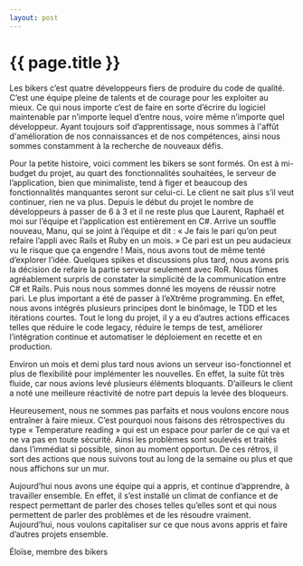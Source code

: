 ```yaml
---
layout: post
---
```


{{ page.title }}
=======
Les bikers c’est quatre développeurs fiers de produire du code de qualité. C’est une équipe pleine de talents et de courage pour les exploiter au mieux. Ce qui nous importe c’est de faire en sorte d’écrire du logiciel maintenable par n’importe lequel d’entre nous, voire même n’importe quel développeur. Ayant toujours soif d’apprentissage, nous sommes à l'affût d'amélioration de nos connaissances et de nos compétences, ainsi nous sommes constamment à la recherche de nouveaux défis.

Pour la petite histoire, voici comment les bikers se sont formés. On est à mi-budget du projet, au quart des fonctionnalités souhaitées, le serveur de l’application, bien que minimaliste, tend à figer et beaucoup des fonctionnalités manquantes seront sur celui-ci. Le client ne sait plus s’il veut continuer, rien ne va plus. Depuis le début du projet le nombre de développeurs à passer de 6 à 3 et il ne reste plus que Laurent, Raphaël et moi sur l’équipe et l’application est entièrement en C#. Arrive un souffle nouveau, Manu, qui se joint à l’équipe et dit : «  Je fais le pari qu’on peut refaire l’appli avec Rails et Ruby en un mois. » Ce pari est un peu audacieux vu le risque que ça engendre ! Mais, nous avons tout de même tenté d’explorer l’idée. Quelques spikes et discussions plus tard, nous avons pris la décision de refaire la partie serveur seulement avec RoR. Nous fûmes agréablement surpris de constater la simplicité de la communication entre C# et Rails. Puis nous nous sommes donné les moyens de réussir notre pari. Le plus important a été de passer à l’eXtrême programming. En effet, nous avons intégrés plusieurs principes dont le binômage, le TDD et les itérations courtes. Tout le long du projet, il y a eu d’autres actions efficaces telles que réduire le code legacy, réduire le temps de test, améliorer l’intégration continue et automatiser le déploiement en recette et en production.

Environ un mois et demi plus tard nous avions un serveur iso-fonctionnel et plus de flexibilité pour implémenter les nouvelles. En effet, la suite fût très fluide, car nous avions levé plusieurs éléments bloquants. D’ailleurs le client a noté une meilleure réactivité de notre part depuis la levée des bloqueurs.

Heureusement, nous ne sommes pas parfaits et nous voulons encore nous entraîner à faire mieux. C’est pourquoi nous faisons des rétrospectives du type « Temperature reading » qui est un espace pour parler de ce qui va et ne va pas en toute sécurité. Ainsi les problèmes sont soulevés et traités dans l’immédiat si possible, sinon au moment opportun. De ces rétros, il sort des actions que nous suivons tout au long de la semaine ou plus et que nous affichons sur un mur.

Aujourd’hui nous avons une équipe qui a appris, et continue d’apprendre, à travailler ensemble. En effet, il s’est installé un climat de confiance et de respect permettant de parler des choses telles qu’elles sont et qui nous permettent de parler des problèmes et de les résoudre vraiment. Aujourd’hui, nous voulons capitaliser sur ce que nous avons appris et faire d’autres projets ensemble.

Éloïse, membre des bikers

